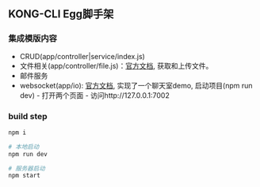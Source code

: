## KONG-CLI Egg脚手架

### 集成模版内容
- CRUD(app/controller|service/index.js)
- 文件相关(app/controller/file.js)：[官方文档](https://github.com/eggjs/egg-multipart), 获取和上传文件。 
- 邮件服务
- websocket(app/io): [官方文档](https://eggjs.org/zh-cn/tutorials/socketio.html), 实现了一个聊天室demo, 启动项目(npm run dev) - 打开两个页面 - 访问http://127.0.0.1:7002 

### build step
```bash
npm i

# 本地启动
npm run dev

# 服务器启动
npm start
```


